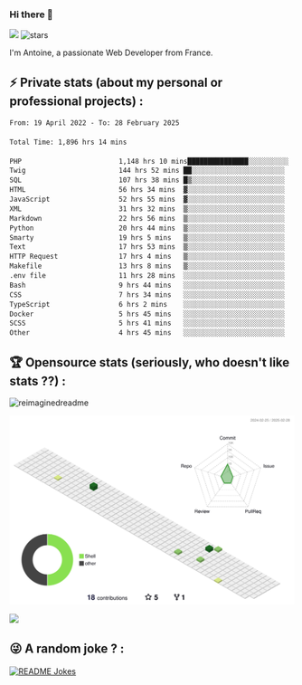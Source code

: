 ### Hi there 👋

![](https://komarev.com/ghpvc/?username=niotna)
<img src="https://img.shields.io/github/stars/niotna?label=Stars" alt="stars">

I'm Antoine, a passionate Web Developer from France.

## :zap: Private stats (about my personal or professional projects) : 

<!--START_SECTION:waka-->

```txt
From: 19 April 2022 - To: 28 February 2025

Total Time: 1,896 hrs 14 mins

PHP                        1,148 hrs 10 mins███████████████░░░░░░░░░░   60.55 %
Twig                       144 hrs 52 mins ██░░░░░░░░░░░░░░░░░░░░░░░   07.64 %
SQL                        107 hrs 38 mins █▒░░░░░░░░░░░░░░░░░░░░░░░   05.68 %
HTML                       56 hrs 34 mins  ▓░░░░░░░░░░░░░░░░░░░░░░░░   02.98 %
JavaScript                 52 hrs 55 mins  ▓░░░░░░░░░░░░░░░░░░░░░░░░   02.79 %
XML                        31 hrs 32 mins  ▒░░░░░░░░░░░░░░░░░░░░░░░░   01.66 %
Markdown                   22 hrs 56 mins  ▒░░░░░░░░░░░░░░░░░░░░░░░░   01.21 %
Python                     20 hrs 44 mins  ▒░░░░░░░░░░░░░░░░░░░░░░░░   01.09 %
Smarty                     19 hrs 5 mins   ▒░░░░░░░░░░░░░░░░░░░░░░░░   01.01 %
Text                       17 hrs 53 mins  ▒░░░░░░░░░░░░░░░░░░░░░░░░   00.94 %
HTTP Request               17 hrs 4 mins   ▒░░░░░░░░░░░░░░░░░░░░░░░░   00.90 %
Makefile                   13 hrs 8 mins   ▒░░░░░░░░░░░░░░░░░░░░░░░░   00.69 %
.env file                  11 hrs 28 mins  ░░░░░░░░░░░░░░░░░░░░░░░░░   00.60 %
Bash                       9 hrs 44 mins   ░░░░░░░░░░░░░░░░░░░░░░░░░   00.51 %
CSS                        7 hrs 34 mins   ░░░░░░░░░░░░░░░░░░░░░░░░░   00.40 %
TypeScript                 6 hrs 2 mins    ░░░░░░░░░░░░░░░░░░░░░░░░░   00.32 %
Docker                     5 hrs 45 mins   ░░░░░░░░░░░░░░░░░░░░░░░░░   00.30 %
SCSS                       5 hrs 41 mins   ░░░░░░░░░░░░░░░░░░░░░░░░░   00.30 %
Other                      4 hrs 45 mins   ░░░░░░░░░░░░░░░░░░░░░░░░░   00.25 %
```

<!--END_SECTION:waka-->

## :trophy: Opensource stats (seriously, who doesn't like stats ??) : 

<!---
[![Top Langs](https://github-readme-stats.vercel.app/api/top-langs/?username=niotna)](https://github.com/anuraghazra/github-readme-stats) 
-->
<img src="https://myreadme.vercel.app/api/embed/niotna?panels=userstatistics,toprepositories,toplanguages,commitgraph" alt="reimaginedreadme" />

![](./profile-3d-contrib/profile-green-animate.svg)

<img src="https://github-profile-trophy.vercel.app/?username=niotna&theme=juicyfresh&no-bg=true" />

## :stuck_out_tongue_winking_eye: A random joke ? : 

<a href="https://readme-jokes.vercel.app"><img align="center" src="https://readme-jokes.vercel.app/api" alt="README Jokes"></a>
